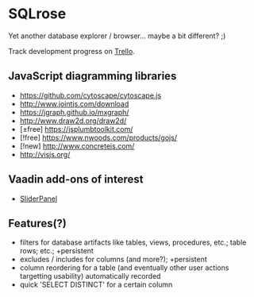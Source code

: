 # SQLrose

Yet another database explorer / browser... maybe a bit different? ;)

Track development progress on [Trello](https://trello.com/b/41G7I2lW/sqlrose).

## JavaScript diagramming libraries

 * https://github.com/cytoscape/cytoscape.js
 * http://www.jointjs.com/download
 * https://jgraph.github.io/mxgraph/
 * http://www.draw2d.org/draw2d/
 * [±free] https://jsplumbtoolkit.com/
 * [!free] https://www.nwoods.com/products/gojs/
 * [!new] http://www.concretejs.com/
 * http://visjs.org/

## Vaadin add-ons of interest

 * [SliderPanel](https://vaadin.com/directory#!addon/sliderpanel)

## Features(?)

 * filters for database artifacts like tables, views, procedures, etc.; table rows; etc.; +persistent
 * excludes / includes for columns (and more?); +persistent
 * column reordering for a table (and eventually other user actions targetting usability) automatically recorded
 * quick 'SELECT DISTINCT' for a certain column
